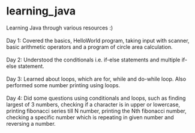# learning_java
Learning Java through various resources :)
<br><br>
Day 1: Covered the basics, HelloWorld program, taking input with scanner, basic arithmetic operators and a program of circle area calculation. 
<br><br>
Day 2: Understood the conditionals i.e. if-else statements and multiple if-else statement.
<br><br>
Day 3: Learned about loops, which are for, while and do-while loop. Also performed some number printing using loops.
<br><br>
Day 4: Did some questions using conditionals and loops, such as finding largest of 3 numbers, checking if a character is in upper or lowercase, printing fibonacci series till N number, printing the Nth fibonacci number, checking a specific number which is repeating in given number and reversing a number.
<br><br>